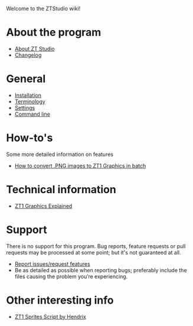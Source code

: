 Welcome to the ZTStudio wiki!

# About the program
* [About ZT Studio](About-ZT-Studio)
* [Changelog](Changelog)

# General
* [Installation](Installation)
* [Terminology](Terminology)
* [Settings](Settings)
* [Command line](Command-line)

# How-to's
Some more detailed information on features
* [How to convert .PNG images to ZT1 Graphics in batch](How-to-convert-.PNG-images-to-ZT1-Graphics-in-batch)

# Technical information
* [ZT1 Graphics Explained](ZT1-Graphics-Explained)

# Support
There is no support for this program. Bug reports, feature requests or pull requests may be processed at some point; but it's not guaranteed at all.

* [Report issues/request features](https://github.com/jbostoen/ZTStudio/issues)
* Be as detailed as possible when reporting bugs; preferably include the files causing the problem you’re experiencing.

# Other interesting info
* [ZT1 Sprites Script by Hendrix](https://github.com/HENDRIX-ZT2/ZT1-Sprites)

